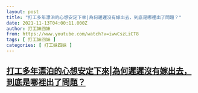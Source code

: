 ```yaml
---
layout: post
title: "打工多年漂泊的心想安定下來|為何遲遲沒有嫁出去，到底是哪裡出了問題？"
date: 2021-11-13T04:00:11.000Z
author: 打工妹四妹
from: https://www.youtube.com/watch?v=iwwCszLiCT8
tags: [ 打工妹四妹 ]
categories: [ 打工妹四妹 ]
---
```

<!--1636776011000-->
[打工多年漂泊的心想安定下來|為何遲遲沒有嫁出去，到底是哪裡出了問題？](https://www.youtube.com/watch?v=iwwCszLiCT8)
------

<div>

</div>
